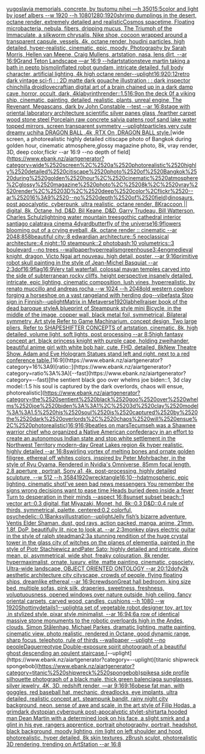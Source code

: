 [yugoslavia memorials, concrete,  by tsutomu nihei —h 350](https://www.ebank.nz/aiartgenerator?category=yugoslavia%2520memorials%2C%2520concrete%2C%2520%2520by%2520tsutomu%2520nihei%2520%E2%80%94h%2520350)[15:5](https://www.ebank.nz/aiartgenerator?category=15%3A5)[color and light by josef albers --w 1920 --h 1080](https://www.ebank.nz/aiartgenerator?category=color%2520and%2520light%2520by%2520josef%2520albers%2520--w%25201920%2520--h%25201080)[1280:1920](https://www.ebank.nz/aiartgenerator?category=1280%3A1920)[shrimp dumplings in the desert, octane render, extremely detailed and realistic](https://www.ebank.nz/aiartgenerator?category=shrimp%2520dumplings%2520in%2520the%2520desert%2C%2520octane%2520render%2C%2520extremely%2520detailed%2520and%2520realistic)[Cosmos spacetime, Floating microbacteria, nebula, fibers, dripping mucus, The Triumph of the Immaculate, a silkworm chrysalis, Nike shoe, cocoon wrapped around a transparent capsule, vessels, 4k, octane render, houdini particles, high detailed, hyper-realistic, cinematic, epic, moody, Photography by Sarah Morris, Hellen van Meene, Craig Mullens, artstation, nasa, lens dirt, --ar 16:9](https://www.ebank.nz/aiartgenerator?category=Cosmos%2520spacetime%2C%2520Floating%2520microbacteria%2C%2520nebula%2C%2520fibers%2C%2520dripping%2520mucus%2C%2520The%2520Triumph%2520of%2520the%2520Immaculate%2C%2520a%2520silkworm%2520chrysalis%2C%2520Nike%2520shoe%2C%2520cocoon%2520wrapped%2520around%2520a%2520transparent%2520capsule%2C%2520vessels%2C%25204k%2C%2520octane%2520render%2C%2520houdini%2520particles%2C%2520high%2520detailed%2C%2520hyper-realistic%2C%2520cinematic%2C%2520epic%2C%2520moody%2C%2520Photography%2520by%2520Sarah%2520Morris%2C%2520Hellen%2520van%2520Meene%2C%2520Craig%2520Mullens%2C%2520artstation%2C%2520nasa%2C%2520lens%2520dirt%2C%2520--ar%252016%3A9)[Grand Teton Landscape —ar 16:9 --hd](https://www.ebank.nz/aiartgenerator?category=Grand%2520Teton%2520Landscape%2520%E2%80%94ar%252016%3A9%2520--hd)[artstation](https://www.ebank.nz/aiartgenerator?category=artstation)[steve martin taking a bath in pepto bismol](https://www.ebank.nz/aiartgenerator?category=steve%2520martin%2520taking%2520a%2520bath%2520in%2520pepto%2520bismol)[inflated robot gundam, intricate detailed, full body character, artificial lighting, 4k high octane render](https://www.ebank.nz/aiartgenerator?category=inflated%2520robot%2520gundam%2C%2520intricate%2520detailed%2C%2520full%2520body%2520character%2C%2520artificial%2520lighting%2C%25204k%2520high%2520octane%2520render)[--uplight](https://www.ebank.nz/aiartgenerator?category=--uplight)[16:9](https://www.ebank.nz/aiartgenerator?category=16%3A9)[20:12](https://www.ebank.nz/aiartgenerator?category=20%3A12)[retro dark vintage sci-fi : : 2D matte dark gouache illustration : : dark inspector chinchilla droid](https://www.ebank.nz/aiartgenerator?category=retro%2520dark%2520vintage%2520sci-fi%2520%3A%2520%3A%25202D%2520matte%2520dark%2520gouache%2520illustration%2520%3A%2520%3A%2520dark%2520inspector%2520chinchilla%2520droid)[lovecraftian digital art of a brain chained up in a dark damp cave, horror, occult, dark, 4k](https://www.ebank.nz/aiartgenerator?category=lovecraftian%2520digital%2520art%2520of%2520a%2520brain%2520chained%2520up%2520in%2520a%2520dark%2520damp%2520cave%2C%2520horror%2C%2520occult%2C%2520dark%2C%25204k)[labyrinth](https://www.ebank.nz/aiartgenerator?category=labyrinth)[render::1.5](https://www.ebank.nz/aiartgenerator?category=render%3A%3A1.5)[16:9](https://www.ebank.nz/aiartgenerator?category=16%3A9)[on the deck 0f a viking ship, cinematic, painting, detailed, realistic, plants, unreal engine, The Revenant, Megascans, dark by  John Constable --test --ar 16:8](https://www.ebank.nz/aiartgenerator?category=on%2520the%2520deck%25200f%2520a%2520viking%2520ship%2C%2520cinematic%2C%2520painting%2C%2520detailed%2C%2520realistic%2C%2520plants%2C%2520unreal%2520engine%2C%2520The%2520Revenant%2C%2520Megascans%2C%2520dark%2520by%2520%2520John%2520Constable%2520--test%2520--ar%252016%3A8)[stage with oriental laboratory architecture  scientific silver panes glass ,fearther carpet wood stone steel Porcelain raw concrete salvia patens roof sand lake water topped mirrors, screen transparent symmetry --uplight](https://www.ebank.nz/aiartgenerator?category=stage%2520with%2520oriental%2520laboratory%2520architecture%2520%2520scientific%2520silver%2520panes%2520glass%2520%2Cfearther%2520carpet%2520wood%2520stone%2520steel%2520Porcelain%2520raw%2520concrete%2520salvia%2520patens%2520roof%2520sand%2520lake%2520water%2520topped%2520mirrors%2C%2520screen%2520transparent%2520symmetry%2520--uplight)[particles,](https://www.ebank.nz/aiartgenerator?category=particles%2C)[very cute dreamy uchiha DRAGON BALL .4k ,RTX On ,DRAGON BALL style.](https://www.ebank.nz/aiartgenerator?category=very%2520cute%2520dreamy%2520uchiha%2520DRAGON%2520BALL%2520.4k%2520%2CRTX%2520On%2520%2CDRAGON%2520BALL%2520style.)[wide screen, a photorealistic highly detailed citiscape photo of Bangkok during golden hour, cinematic atmosphere,glossy magazine photo, 8k, vray render, 3D, deep color,flickr --ar 16:9 --no depth of field](https://www.ebank.nz/aiartgenerator?category=wide%2520screen%2C%2520a%2520photorealistic%2520highly%2520detailed%2520citiscape%2520photo%2520of%2520Bangkok%2520during%2520golden%2520hour%2C%2520cinematic%2520atmosphere%2Cglossy%2520magazine%2520photo%2C%25208k%2C%2520vray%2520render%2C%25203D%2C%2520deep%2520color%2Cflickr%2520--ar%252016%3A9%2520--no%2520depth%2520of%2520field)[dinosaurs, post apocalyptic, cyberpunk, ultra realistic, octane render, 8K](https://www.ebank.nz/aiartgenerator?category=dinosaurs%2C%2520post%2520apocalyptic%2C%2520cyberpunk%2C%2520ultra%2520realistic%2C%2520octane%2520render%2C%25208K)[raccoon || digital, 8k, Octane, hd, D&D, Bil Keane, D&D, Garry Trudeau, Bill Watterson, Charles Schulz](https://www.ebank.nz/aiartgenerator?category=raccoon%2520%7C%7C%2520digital%2C%25208k%2C%2520Octane%2C%2520hd%2C%2520D%26D%2C%2520Bil%2520Keane%2C%2520D%26D%2C%2520Garry%2520Trudeau%2C%2520Bill%2520Watterson%2C%2520Charles%2520Schulz)[lightning water mountain trees](https://www.ebank.nz/aiartgenerator?category=lightning%2520water%2520mountain%2520trees)[gothic cathedral interior santiago calatrava cinema 4d](https://www.ebank.nz/aiartgenerator?category=gothic%2520cathedral%2520interior%2520santiago%2520calatrava%2520cinema%25204d)[yard](https://www.ebank.nz/aiartgenerator?category=yard)[butterfly of the universe](https://www.ebank.nz/aiartgenerator?category=butterfly%2520of%2520the%2520universe)[16:9](https://www.ebank.nz/aiartgenerator?category=16%3A9)[flowers blooming out of a crying eyeball, 4k, octane render :: cinematic --ar 2048:858](https://www.ebank.nz/aiartgenerator?category=flowers%2520blooming%2520out%2520of%2520a%2520crying%2520eyeball%2C%25204k%2C%2520octane%2520render%2520%3A%3A%2520cinematic%2520--ar%25202048%3A858)[beautiful city::8 edwardian architecture::5 neoclassical architecture::4 night::10 steampunk::2 photobash:10 volumetrics::3 boulevard --no trees --wallpaper](https://www.ebank.nz/aiartgenerator?category=beautiful%2520city%3A%3A8%2520edwardian%2520architecture%3A%3A5%2520neoclassical%2520architecture%3A%3A4%2520night%3A%3A10%2520steampunk%3A%3A2%2520photobash%3A10%2520volumetrics%3A%3A3%2520boulevard%2520--no%2520trees%2520--wallpaper)[hyperrealism](https://www.ebank.nz/aiartgenerator?category=hyperrealism)[greenhouse](https://www.ebank.nz/aiartgenerator?category=greenhouse)[3:4](https://www.ebank.nz/aiartgenerator?category=3%3A4)[eng](https://www.ebank.nz/aiartgenerator?category=eng)[medieval knight, dragon, Victo Ngai art nouveau, high detail, poster, --ar 9:16](https://www.ebank.nz/aiartgenerator?category=medieval%2520knight%2C%2520dragon%2C%2520Victo%2520Ngai%2520art%2520nouveau%2C%2520high%2520detail%2C%2520poster%2C%2520--ar%25209%3A16)[primitive robot skull painting in the style of Jean-Michel Basquiat --ar 2:3](https://www.ebank.nz/aiartgenerator?category=primitive%2520robot%2520skull%2520painting%2520in%2520the%2520style%2520of%2520Jean-Michel%2520Basquiat%2520--ar%25202%3A3)[dof](https://www.ebank.nz/aiartgenerator?category=dof)[16:9](https://www.ebank.nz/aiartgenerator?category=16%3A9)[flag](https://www.ebank.nz/aiartgenerator?category=flag)[16:9](https://www.ebank.nz/aiartgenerator?category=16%3A9)[Very tall waterfall, colossal mayan temples carved into the side of subterranean rocky cliffs, height perspective insanely detailed, intricate, epic lighting, cinematic composition, lush vines, hyperrealistic, by renato muccillo and andreas rocha  --w 1024 --h 2048](https://www.ebank.nz/aiartgenerator?category=Very%2520tall%2520waterfall%2C%2520colossal%2520mayan%2520temples%2520carved%2520into%2520the%2520side%2520of%2520subterranean%2520rocky%2520cliffs%2C%2520height%2520perspective%2520insanely%2520detailed%2C%2520intricate%2C%2520epic%2520lighting%2C%2520cinematic%2520composition%2C%2520lush%2520vines%2C%2520hyperrealistic%2C%2520by%2520renato%2520muccillo%2520and%2520andreas%2520rocha%2520%2520--w%25201024%2520--h%25202048)[old western cowboy forging a horseshoe on a vast rangeland with herding dog](https://www.ebank.nz/aiartgenerator?category=old%2520western%2520cowboy%2520forging%2520a%2520horseshoe%2520on%2520a%2520vast%2520rangeland%2520with%2520herding%2520dog)[--vibefast](https://www.ebank.nz/aiartgenerator?category=--vibefast)[](https://www.ebank.nz/aiartgenerator?category=)[a Stop sign in Finnish](https://www.ebank.nz/aiartgenerator?category=a%2520Stop%2520sign%2520in%2520Finnish)[--uplight](https://www.ebank.nz/aiartgenerator?category=--uplight)[Matrix in Metaverse](https://www.ebank.nz/aiartgenerator?category=Matrix%2520in%2520Metaverse)[1920](https://www.ebank.nz/aiartgenerator?category=1920)[lab](https://www.ebank.nz/aiartgenerator?category=lab)[hellraiser book of the dead baroque style](https://www.ebank.nz/aiartgenerator?category=hellraiser%2520book%2520of%2520the%2520dead%2520baroque%2520style)[A blueprint of Steampunk style mini Bicycle,   in the middle of the image,   copper wall, black metal foil, symmetrical,  Bilateral symmetry,  Art style Refer to Game Machinarium.  concept design, Two large pliers, Refer to SHAPESHIFTER CONCEPTS  of artstation, cinematic,  8k, high detailed,  volume light,  soft lights,  post processing    --ar 8:5](https://www.ebank.nz/aiartgenerator?category=A%2520blueprint%2520of%2520Steampunk%2520style%2520mini%2520Bicycle%2C%2520%2520%2520in%2520the%2520middle%2520of%2520the%2520image%2C%2520%2520%2520copper%2520wall%2C%2520black%2520metal%2520foil%2C%2520symmetrical%2C%2520%2520Bilateral%2520symmetry%2C%2520%2520Art%2520style%2520Refer%2520to%2520Game%2520Machinarium.%2520%2520concept%2520design%2C%2520Two%2520large%2520pliers%2C%2520Refer%2520to%2520SHAPESHIFTER%2520CONCEPTS%2520%2520of%2520artstation%2C%2520cinematic%2C%2520%25208k%2C%2520high%2520detailed%2C%2520%2520volume%2520light%2C%2520%2520soft%2520lights%2C%2520%2520post%2520processing%2520%2520%2520%2520--ar%25208%3A5)[high fantasy concept art, black princess knight with purple cape, holding zweihander, beautiful anime girl with white bob hair, cute, FHD, detailed, 8k](https://www.ebank.nz/aiartgenerator?category=high%2520fantasy%2520concept%2520art%2C%2520black%2520princess%2520knight%2520with%2520purple%2520cape%2C%2520holding%2520zweihander%2C%2520beautiful%2520anime%2520girl%2520with%2520white%2520bob%2520hair%2C%2520cute%2C%2520FHD%2C%2520detailed%2C%25208k)[New Theatre Show. Adam and Eve Hologram Statues stand left and right. next to a red conference table.](https://www.ebank.nz/aiartgenerator?category=New%2520Theatre%2520Show.%2520Adam%2520and%2520Eve%2520Hologram%2520Statues%2520stand%2520left%2520and%2520right.%2520next%2520to%2520a%2520red%2520conference%2520table.)[16:9](https://www.ebank.nz/aiartgenerator?category=16%3A9)[ratio::](https://www.ebank.nz/aiartgenerator?category=ratio%3A%3A)[--fast](https://www.ebank.nz/aiartgenerator?category=--fast)[the sentient black goo over whelms joe biden::1, 3d clay model::1.5 his soul is captured by the dark overlords, chaos will ensue, photorealistic](https://www.ebank.nz/aiartgenerator?category=the%2520sentient%2520black%2520goo%2520over%2520whelms%2520joe%2520biden%3A%3A1%2C%25203d%2520clay%2520model%3A%3A1.5%2520his%2520soul%2520is%2520captured%2520by%2520the%2520dark%2520overlords%2C%2520chaos%2520will%2520ensue%2C%2520photorealistic)[16:9](https://www.ebank.nz/aiartgenerator?category=16%3A9)[16:9](https://www.ebank.nz/aiartgenerator?category=16%3A9)[beatles on mars](https://www.ebank.nz/aiartgenerator?category=beatles%2520on%2520mars)[Tecumseh was a Shawnee warrior chief who organized a Native American confederacy in an effort to create an autonomous Indian state and stop white settlement in the Northwest Territory modern-day Great Lakes region 4k hyper realistic, highly detailed --ar 16:8](https://www.ebank.nz/aiartgenerator?category=Tecumseh%2520was%2520a%2520Shawnee%2520warrior%2520chief%2520who%2520organized%2520a%2520Native%2520American%2520confederacy%2520in%2520an%2520effort%2520to%2520create%2520an%2520autonomous%2520Indian%2520state%2520and%2520stop%2520white%2520settlement%2520in%2520the%2520Northwest%2520Territory%2520modern-day%2520Great%2520Lakes%2520region%25204k%2520hyper%2520realistic%2C%2520highly%2520detailed%2520--ar%252016%3A8)[swirling vortex of melting bones and ornate golden filigree, ethereal off whites colors, inspired by Peter Mohrbacher, in the style of Ryu Oyama, Rendered in Nvidia's Omniverse, 85mm focal length, 2.8 aperture , portrait, Sony a1, 4k, post-processing, highly detailed sculpture, --w 512 --h 3584](https://www.ebank.nz/aiartgenerator?category=swirling%2520vortex%2520of%2520melting%2520bones%2520and%2520ornate%2520golden%2520filigree%2C%2520ethereal%2520off%2520whites%2520colors%2C%2520inspired%2520by%2520Peter%2520Mohrbacher%2C%2520in%2520the%2520style%2520of%2520Ryu%2520Oyama%2C%2520Rendered%2520in%2520Nvidia%27s%2520Omniverse%2C%252085mm%2520focal%2520length%2C%25202.8%2520aperture%2520%2C%2520portrait%2C%2520Sony%2520a1%2C%25204k%2C%2520post-processing%2C%2520highly%2520detailed%2520sculpture%2C%2520--w%2520512%2520--h%25203584)[1920](https://www.ebank.nz/aiartgenerator?category=1920)[wrecktangle](https://www.ebank.nz/aiartgenerator?category=wrecktangle)[16:10](https://www.ebank.nz/aiartgenerator?category=16%3A10)[--hd](https://www.ebank.nz/aiartgenerator?category=--hd)[atmospheric, epic lighting, cinematic shotI've seen bad news messengers  You remember the signs wrong decisions  want to ease time Heads buried deep inside a fever Turn to desperation in their minds --aspect 16:8](https://www.ebank.nz/aiartgenerator?category=atmospheric%2C%2520epic%2520lighting%2C%2520cinematic%2520shotI%27ve%2520seen%2520bad%2520news%2520messengers%2520%2520You%2520remember%2520the%2520signs%2520wrong%2520decisions%2520%2520want%2520to%2520ease%2520time%2520Heads%2520buried%2520deep%2520inside%2520a%2520fever%2520Turn%2520to%2520desperation%2520in%2520their%2520minds%2520--aspect%252016%3A8)[sunset subset beach::1 vector art::0.3 digital, flat Miyazaki, Monet, hd, 8k::0.3 D&D::0.4 rule of thirds, symmetrical, palette, centered:0.2 colorful, psychedelic::0.1](https://www.ebank.nz/aiartgenerator?category=sunset%2520subset%2520beach%3A%3A1%2520vector%2520art%3A%3A0.3%2520digital%2C%2520flat%2520Miyazaki%2C%2520Monet%2C%2520hd%2C%25208k%3A%3A0.3%2520D%26D%3A%3A0.4%2520rule%2520of%2520thirds%2C%2520symmetrical%2C%2520palette%2C%2520centered%3A0.2%2520colorful%2C%2520psychedelic%3A%3A0.1)[Banksy](https://www.ebank.nz/aiartgenerator?category=Banksy)[illustration](https://www.ebank.nz/aiartgenerator?category=illustration)[--uplight](https://www.ebank.nz/aiartgenerator?category=--uplight)[Jelly fish’s bizarre adventure, Ventis Elder Shaman, dust, god rays, action packed, manga, anime, 21mm, 1.8f, DoP, beautifully lit, nice to look at. --ar 2:3](https://www.ebank.nz/aiartgenerator?category=Jelly%2520fish%E2%80%99s%2520bizarre%2520adventure%2C%2520Ventis%2520Elder%2520Shaman%2C%2520dust%2C%2520god%2520rays%2C%2520action%2520packed%2C%2520manga%2C%2520anime%2C%252021mm%2C%25201.8f%2C%2520DoP%2C%2520beautifully%2520lit%2C%2520nice%2520to%2520look%2520at.%2520--ar%25202%3A3)[monkey plays electric guitar in the style of ralph steadman](https://www.ebank.nz/aiartgenerator?category=monkey%2520plays%2520electric%2520guitar%2520in%2520the%2520style%2520of%2520ralph%2520steadman)[2:3](https://www.ebank.nz/aiartgenerator?category=2%3A3)[a  stunning rendition of the huge crystal tower in the glass city of witches on the planes of elementia, painted in the style of Piotr Stachiewicz andPater Sato; highly detailed and intricate, divine mean, pi, asymmetrical, wide shot, freaky colouration, 8k render, hypermaximalist, ornate, luxury, elite, matte painting, cinematic, cgsociety, Ultra-wide landscape, OBJECT ORIENTED ONTOLOGY --ar 20:12](https://www.ebank.nz/aiartgenerator?category=a%2520%2520stunning%2520rendition%2520of%2520the%2520huge%2520crystal%2520tower%2520in%2520the%2520glass%2520city%2520of%2520witches%2520on%2520the%2520planes%2520of%2520elementia%2C%2520painted%2520in%2520the%2520style%2520of%2520Piotr%2520Stachiewicz%2520andPater%2520Sato%3B%2520highly%2520detailed%2520and%2520intricate%2C%2520divine%2520mean%2C%2520pi%2C%2520asymmetrical%2C%2520wide%2520shot%2C%2520freaky%2520colouration%2C%25208k%2520render%2C%2520hypermaximalist%2C%2520ornate%2C%2520luxury%2C%2520elite%2C%2520matte%2520painting%2C%2520cinematic%2C%2520cgsociety%2C%2520Ultra-wide%2520landscape%2C%2520OBJECT%2520ORIENTED%2520ONTOLOGY%2520--ar%252020%3A12)[dof](https://www.ebank.nz/aiartgenerator?category=dof)[y2k aesthetic architecture city cityscape, crowds of people, flying floating ships, dreamlike ethereal --ar 16:9](https://www.ebank.nz/aiartgenerator?category=y2k%2520aesthetic%2520architecture%2520city%2520cityscape%2C%2520crowds%2520of%2520people%2C%2520flying%2520floating%2520ships%2C%2520dreamlike%2520ethereal%2520--ar%252016%3A9)[crewdson](https://www.ebank.nz/aiartgenerator?category=crewdson)[Great hall bedroom, king size bed, multiple sofas, pink silk, draperies, sweetness, freshness, voluptuousness, opened windows over nature outside, high ceiling, fancy oriental carpets, carved wood, candles, cushions --h 1080 --w 1920](https://www.ebank.nz/aiartgenerator?category=Great%2520hall%2520bedroom%2C%2520king%2520size%2520bed%2C%2520multiple%2520sofas%2C%2520pink%2520silk%2C%2520draperies%2C%2520sweetness%2C%2520freshness%2C%2520voluptuousness%2C%2520opened%2520windows%2520over%2520nature%2520outside%2C%2520high%2520ceiling%2C%2520fancy%2520oriental%2520carpets%2C%2520carved%2520wood%2C%2520candles%2C%2520cushions%2520--h%25201080%2520--w%25201920)[Shot](https://www.ebank.nz/aiartgenerator?category=Shot)[tiny](https://www.ebank.nz/aiartgenerator?category=tiny)[details](https://www.ebank.nz/aiartgenerator?category=details)[1](https://www.ebank.nz/aiartgenerator?category=1)[](https://www.ebank.nz/aiartgenerator?category=)[--uplight](https://www.ebank.nz/aiartgenerator?category=--uplight)[a set of vegetable robot,designer toy, art toy ,in stylized style, pixar style,minimalist, --ar 16:9](https://www.ebank.nz/aiartgenerator?category=a%2520set%2520of%2520vegetable%2520robot%2Cdesigner%2520toy%2C%2520art%2520toy%2520%2Cin%2520stylized%2520style%2C%2520pixar%2520style%2Cminimalist%2C%2520--ar%252016%3A9)[4:6](https://www.ebank.nz/aiartgenerator?category=4%3A6)[a row of identical massive stone monuments to the robotic overloards high in the Andes, clouds, Simon Stålenhag, Michael Parkes, dramatic lighting, matte painting, cinematic view, photo realistic, rendered in Octane, good dynamic range, sharp focus, telephoto, rule of thirds --wallpaper --uplight --no people](https://www.ebank.nz/aiartgenerator?category=a%2520row%2520of%2520identical%2520massive%2520stone%2520monuments%2520to%2520the%2520robotic%2520overloards%2520high%2520in%2520the%2520Andes%2C%2520clouds%2C%2520Simon%2520St%C3%A5lenhag%2C%2520Michael%2520Parkes%2C%2520dramatic%2520lighting%2C%2520matte%2520painting%2C%2520cinematic%2520view%2C%2520photo%2520realistic%2C%2520rendered%2520in%2520Octane%2C%2520good%2520dynamic%2520range%2C%2520sharp%2520focus%2C%2520telephoto%2C%2520rule%2520of%2520thirds%2520--wallpaper%2520--uplight%2520--no%2520people)[Daguerreotype Double-exposure spirit photograph of a beautiful ghost descending an opulent staircase.](https://www.ebank.nz/aiartgenerator?category=Daguerreotype%2520Double-exposure%2520spirit%2520photograph%2520of%2520a%2520beautiful%2520ghost%2520descending%2520an%2520opulent%2520staircase.)[--uplight](https://www.ebank.nz/aiartgenerator?category=--uplight)[titanic shipwreck spongebob](https://www.ebank.nz/aiartgenerator?category=titanic%2520shipwreck%2520spongebob)[spikes](https://www.ebank.nz/aiartgenerator?category=spikes)[a side profile silhouette photograph of a black male, thick green balenciaga sunglasses, silver jewelry, 4K, 3D, redshift render, —ar 9:16](https://www.ebank.nz/aiartgenerator?category=a%2520side%2520profile%2520silhouette%2520photograph%2520of%2520a%2520black%2520male%2C%2520thick%2520green%2520balenciaga%2520sunglasses%2C%2520silver%2520jewelry%2C%25204K%2C%25203D%2C%2520redshift%2520render%2C%2520%E2%80%94ar%25209%3A16)[9:16](https://www.ebank.nz/aiartgenerator?category=9%3A16)[obese fat man, with goggles, red baseball hat, mechanic, dreadlocks, eye implants, ultra detailed, realistic concept art. steampunk bandit, rainy night city background, neon, sense of awe and scale, in the art style of Filip Hodas, a grimdark dystopian cyberpunk post-apocalyptic style](https://www.ebank.nz/aiartgenerator?category=obese%2520fat%2520man%2C%2520with%2520goggles%2C%2520red%2520baseball%2520hat%2C%2520mechanic%2C%2520dreadlocks%2C%2520eye%2520implants%2C%2520ultra%2520detailed%2C%2520realistic%2520concept%2520art.%2520steampunk%2520bandit%2C%2520rainy%2520night%2520city%2520background%2C%2520neon%2C%2520sense%2520of%2520awe%2520and%2520scale%2C%2520in%2520the%2520art%2520style%2520of%2520Filip%2520Hodas%2C%2520a%2520grimdark%2520dystopian%2520cyberpunk%2520post-apocalyptic%2520style)[t-shirt](https://www.ebank.nz/aiartgenerator?category=t-shirt)[art](https://www.ebank.nz/aiartgenerator?category=art)[a hooded man Dean Martin with a determined look on his face, a slight smirk and a glint in his eye, rangers apprentice, portrait photography, portrait, headshot, black background, moody lighting, rim light on left shoulder and hood, photorealistic, hyper detailed, 8k skin textures, zBrush sculpt, photorealistic 3D rendering, trending on ArtStation --ar 16:8](https://www.ebank.nz/aiartgenerator?category=a%2520hooded%2520man%2520Dean%2520Martin%2520with%2520a%2520determined%2520look%2520on%2520his%2520face%2C%2520a%2520slight%2520smirk%2520and%2520a%2520glint%2520in%2520his%2520eye%2C%2520rangers%2520apprentice%2C%2520portrait%2520photography%2C%2520portrait%2C%2520headshot%2C%2520black%2520background%2C%2520moody%2520lighting%2C%2520rim%2520light%2520on%2520left%2520shoulder%2520and%2520hood%2C%2520photorealistic%2C%2520hyper%2520detailed%2C%25208k%2520skin%2520textures%2C%2520zBrush%2520sculpt%2C%2520photorealistic%25203D%2520rendering%2C%2520trending%2520on%2520ArtStation%2520--ar%252016%3A8)